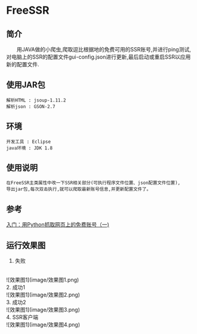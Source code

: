 FreeSSR
====
## 简介
&emsp;&emsp;用JAVA做的小爬虫,爬取逗比根据地的免费可用的SSR账号,并进行ping测试,对电脑上的SSR的配置文件gui-config.json进行更新,最后启动或重启SSR以应用新的配置文件.

## 使用JAR包
    解析HTML : jsoup-1.11.2
    解析json : GSON-2.7

## 环境
    开发工具 : Eclipse
    java环境 : JDK 1.8


## 使用说明

    在FreeSSR主类属性中改一下SSR相关部分(可执行程序文件位置、json配置文件位置),
    导出jar包,每次双击执行,就可以爬取最新账号信息,并更新配置文件了。

## 参考
[入门：用Python抓取网页上的免费账号（一)](https://zhuanlan.zhihu.com/p/26812231)

## 运行效果图

1. 失败
<br>
![效果图1](image/效果图1.png)
<br>
2. 成功1
<br>
![效果图1](image/效果图2.png)
<br>
3. 成功2
<br>
![效果图1](image/效果图3.png)
<br>
4. SSR客户端<br>
![效果图1](image/效果图4.png)
<br>



